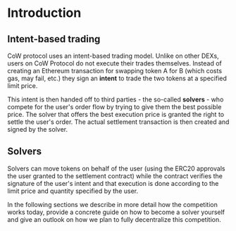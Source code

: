 # Introduction

## Intent-based trading

CoW protocol uses an intent-based trading model. Unlike on other DEXs, users on CoW Protocol do not execute their trades themselves. Instead of creating an Ethereum transaction for swapping token A for B (which costs gas, may fail, etc.) they sign an **intent** to trade the two tokens at a specified limit price.

This intent is then handed off to third parties - the so-called **solvers** - who compete for the user's order flow by trying to give them the best possible price. The solver that offers the best execution price is granted the right to settle the user's order. The actual settlement transaction is then created and signed by the solver.

## Solvers

Solvers can move tokens on behalf of the user (using the ERC20 approvals the user granted to the settlement contract) while the contract verifies the signature of the user's intent and that execution is done according to the limit price and quantity specified by the user.

In the following sections we describe in more detail how the competition works today, provide a concrete guide on how to become a solver yourself and give an outlook on how we plan to fully decentralize this competition.
